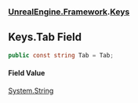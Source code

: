 ### [UnrealEngine.Framework](UnrealEngine_Framework.md 'UnrealEngine.Framework').[Keys](Keys.md 'UnrealEngine.Framework.Keys')
## Keys.Tab Field
```csharp
public const string Tab = Tab;
```
#### Field Value
[System.String](https://docs.microsoft.com/en-us/dotnet/api/System.String 'System.String')
